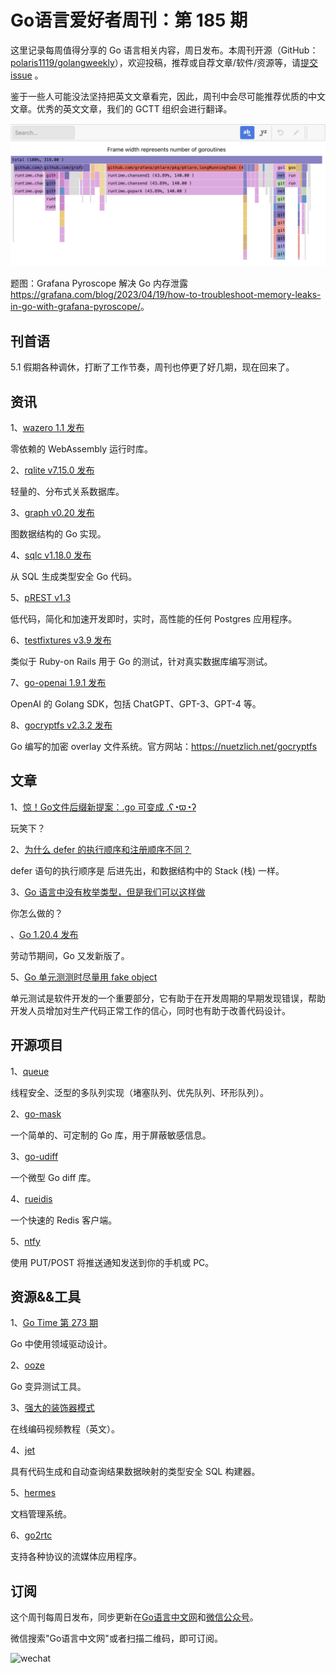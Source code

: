 # Go语言爱好者周刊：第 185 期

这里记录每周值得分享的 Go 语言相关内容，周日发布。本周刊开源（GitHub：[polaris1119/golangweekly](https://github.com/polaris1119/golangweekly)），欢迎投稿，推荐或自荐文章/软件/资源等，请[提交 issue](https://github.com/polaris1119/golangweekly/issues) 。

鉴于一些人可能没法坚持把英文文章看完，因此，周刊中会尽可能推荐优质的中文文章。优秀的英文文章，我们的 GCTT 组织会进行翻译。

![](imgs/issue185/cover.png)

题图：Grafana Pyroscope 解决 Go 内存泄露 <https://grafana.com/blog/2023/04/19/how-to-troubleshoot-memory-leaks-in-go-with-grafana-pyroscope/>。

## 刊首语

5.1 假期各种调休，打断了工作节奏，周刊也停更了好几期，现在回来了。

## 资讯

1、[wazero 1.1 发布](https://github.com/tetratelabs/wazero)

零依赖的 WebAssembly 运行时库。

2、[rqlite v7.15.0 发布](https://github.com/rqlite/rqlite/releases/tag/v7.15.0)

轻量的、分布式关系数据库。

3、[graph v0.20 发布](https://github.com/dominikbraun/graph)

图数据结构的 Go 实现。

4、[sqlc v1.18.0 发布](https://github.com/kyleconroy/sqlc/releases/tag/v1.18.0)

从 SQL 生成类型安全 Go 代码。

5、[pREST v1.3](https://github.com/prest/prest)

低代码，简化和加速开发即时，实时，高性能的任何 Postgres 应用程序。

6、[testfixtures v3.9 发布](https://github.com/go-testfixtures/testfixtures)

类似于 Ruby-on Rails 用于 Go 的测试，针对真实数据库编写测试。

7、[go-openai 1.9.1 发布](https://github.com/sashabaranov/go-openai)

OpenAI 的 Golang SDK，包括 ChatGPT、GPT-3、GPT-4 等。

8、[gocryptfs v2.3.2 发布](https://github.com/rfjakob/gocryptfs)

Go 编写的加密 overlay 文件系统。官方网站：https://nuetzlich.net/gocryptfs

## 文章

1、[惊！Go文件后缀新提案：.go 可变成 .ʕ◔ϖ◔ʔ](https://mp.weixin.qq.com/s/x90GxeUdHLMTr17pgDMNBA)

玩笑下？

2、[为什么 defer 的执行顺序和注册顺序不同？](https://mp.weixin.qq.com/s/xpjNOwn1kNICQE4TmjpQZg)

defer 语句的执行顺序是 后进先出，和数据结构中的 Stack (栈) 一样。

3、[Go 语言中没有枚举类型，但是我们可以这样做](https://mp.weixin.qq.com/s/QFr_Pgt9GzOG3zlgcXEVwQ)

你怎么做的？

、[Go 1.20.4 发布](https://mp.weixin.qq.com/s/jcpjBGNGD09cXRO9zYgtag)

劳动节期间，Go 又发新版了。

5、[Go 单元测测时尽量用 fake object](https://mp.weixin.qq.com/s/yycu10nLvpC0XiRemSy3lA)

单元测试是软件开发的一个重要部分，它有助于在开发周期的早期发现错误，帮助开发人员增加对生产代码正常工作的信心，同时也有助于改善代码设计。

## 开源项目

1、[queue](https://github.com/adrianbrad/queue)

线程安全、泛型的多队列实现（堵塞队列、优先队列、环形队列）。

2、[go-mask](https://github.com/showa-93/go-mask)

一个简单的、可定制的 Go 库，用于屏蔽敏感信息。

3、[go-udiff](https://github.com/aymanbagabas/go-udiff)

一个微型 Go diff 库。

4、[rueidis](https://github.com/redis/rueidis)

一个快速的 Redis 客户端。

5、[ntfy](https://github.com/binwiederhier/ntfy)

使用 PUT/POST 将推送通知发送到你的手机或 PC。

## 资源&&工具

1、[Go Time 第 273 期](https://changelog.com/gotime/273)

Go 中使用领域驱动设计。

2、[ooze](https://github.com/gtramontina/ooze)

Go 变异测试工具。

3、[强大的装饰器模式](https://www.youtube.com/watch?v=GipAZwKFgoA)

在线编码视频教程（英文）。

4、[jet](https://github.com/go-jet/jet)

具有代码生成和自动查询结果数据映射的类型安全 SQL 构建器。

5、[hermes](https://github.com/hashicorp-forge/hermes)

文档管理系统。

6、[go2rtc](https://github.com/AlexxIT/go2rtc)

支持各种协议的流媒体应用程序。

## 订阅

这个周刊每周日发布，同步更新在[Go语言中文网](https://studygolang.com/go/weekly)和[微信公众号](https://weixin.sogou.com/weixin?query=Go%E8%AF%AD%E8%A8%80%E4%B8%AD%E6%96%87%E7%BD%91)。

微信搜索"Go语言中文网"或者扫描二维码，即可订阅。

![wechat](imgs/wechat.png)
